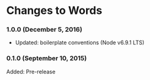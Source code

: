 # Changes to Words

### 1.0.0 (December 5, 2016)

- Updated: boilerplate conventions (Node v6.9.1 LTS)

### 0.1.0 (September 10, 2015)

Added: Pre-release
